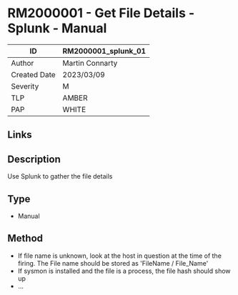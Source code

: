 # RM2000001 - Get File Details - Splunk - Manual

| ID | RM2000001_splunk_01 |
|---|---|
| Author | Martin Connarty |
| Created Date | 2023/03/09 |
| Severity | M |
| TLP | AMBER |
| PAP | WHITE |

## Links

## Description

Use Splunk to gather the file details 

## Type

- Manual
    
## Method

- If file name is unknown, look at the host in question at the time of the firing. The File name should be stored as 'FileName / File_Name'
- If sysmon is installed and the file is a process, the file hash should show up
- ...
